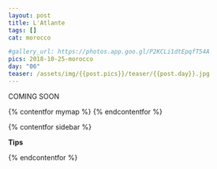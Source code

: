 ```yaml
---
layout: post
title: L'Atlante
tags: []
cat: morocco

#gallery_url: https://photos.app.goo.gl/P2KCLi1dtEpqfT54A
pics: 2018-10-25-morocco
day: "06"
teaser: /assets/img/{{post.pics}}/teaser/{{post.day}}.jpg
---
```


COMING SOON

{% contentfor mymap %}
{% endcontentfor %}

{% contentfor sidebar %}

**Tips**

{% endcontentfor %}